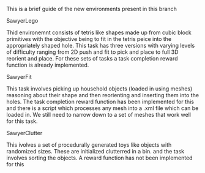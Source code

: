 This is a brief guide of the new environments present in this branch

SawyerLego

Thid environemnt consists of tetris like shapes made up from cubic block primitives with the objective being to fit in the tetris peice
into the appropriately shaped hole. This task has three versions with varying levels of difficulty ranging from 2D push and fit to pick and place
to full 3D reorient and place. For these sets of tasks a task completion reward function is already implemented.

SawyerFit

This task involves picking up household objects (loaded in using meshes) reasoning about their shape and then reorienting and inserting them into the holes.
The task completion reward function has been implemented for this and there is a script which processes any mesh into a .xml file which can be loaded in. We still
need to narrow down to a set of meshes that work well for this task.

SawyerClutter

This ivolves a set of procedurally generated toys like objects with randomized sizes. These are initialized clutterred in a bin. and the task involves
sorting the objects. A reward function has not been implemented for this

